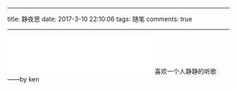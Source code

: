 
---
title:  静夜思
date: 2017-3-10 22:10:06
tags: 随笔
comments: true

---
<iframe frameborder="no" border="0" marginwidth="0" marginheight="0" width=330 height=86 src="//music.163.com/outchain/player?type=2&id=22705286&auto=0&height=66"></iframe>
喜欢一个人静静的听歌
                 ——by ken




